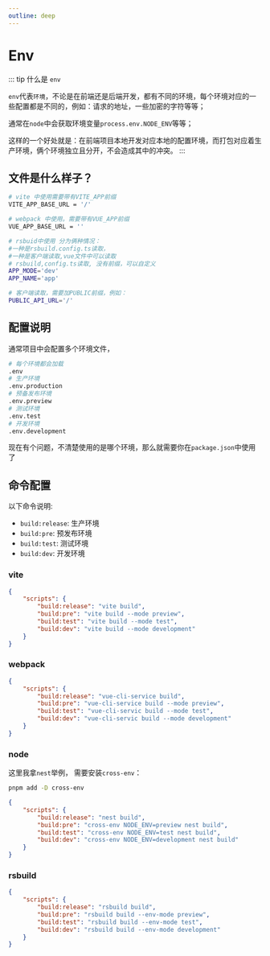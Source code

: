 ```yaml
---
outline: deep
---
```


# Env

::: tip 什么是 `env`

`env`代表`环境`，不论是在前端还是后端开发，都有不同的环境，每个环境对应的一些配置都是不同的，例如：请求的地址，一些加密的字符等等；

通常在`node`中会获取环境变量`process.env.NODE_ENV`等等；

这样的一个好处就是：在前端项目本地开发对应本地的配置环境，而打包对应着生产环境，俩个环境独立且分开，不会造成其中的冲突。
:::

## 文件是什么样子？

```bash
# vite 中使用需要带有VITE_APP前缀
VITE_APP_BASE_URL = '/'

# webpack 中使用。需要带有VUE_APP前缀
VUE_APP_BASE_URL = ''

# rsbuid中使用 分为俩种情况：
#一种是rsbuild.config.ts读取，
#一种是客户端读取,vue文件中可以读取
# rsbuild,config.ts读取, 没有前缀，可以自定义
APP_MODE='dev'
APP_NAME='app'

# 客户端读取，需要加PUBLIC前缀，例如：
PUBLIC_API_URL='/'
```

## 配置说明

通常项目中会配置多个环境文件，

```bash
# 每个环境都会加载
.env
# 生产环境
.env.production
# 预备发布环境
.env.preview
# 测试环境
.env.test
# 开发环境
.env.development
```

现在有个问题，不清楚使用的是哪个环境，那么就需要你在`package.json`中使用了

## 命令配置

以下命令说明:

- `build:release`: 生产环境
- `build:pre`: 预发布环境
- `build:test`: 测试环境
- `build:dev`: 开发环境

### vite

```json
{
	"scripts": {
		"build:release": "vite build",
		"build:pre": "vite build --mode preview",
		"build:test": "vite build --mode test",
		"build:dev": "vite build --mode development"
	}
}
```

### webpack

```json
{
	"scripts": {
		"build:release": "vue-cli-service build",
		"build:pre": "vue-cli-service build --mode preview",
		"build:test": "vue-cli-servic build --mode test",
		"build:dev": "vue-cli-servic build --mode development"
	}
}
```

### node

这里我拿`nest`举例， 需要安装`cross-env`：

```sh
pnpm add -D cross-env
```

```json
{
	"scripts": {
		"build:release": "nest build",
		"build:pre": "cross-env NODE_ENV=preview nest build",
		"build:test": "cross-env NODE_ENV=test nest build",
		"build:dev": "cross-env NODE_ENV=development nest build"
	}
}
```

### rsbuild

```json
{
	"scripts": {
		"build:release": "rsbuild build",
		"build:pre": "rsbuild build --env-mode preview",
		"build:test": "rsbuild build --env-mode test",
		"build:dev": "rsbuild build --env-mode development"
	}
}
```
